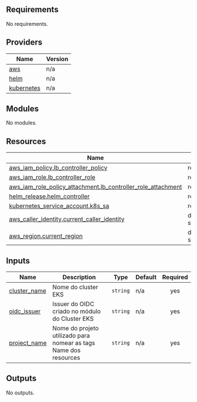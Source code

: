 <!-- BEGIN_TF_DOCS -->
## Requirements

No requirements.

## Providers

| Name | Version |
|------|---------|
| <a name="provider_aws"></a> [aws](#provider\_aws) | n/a |
| <a name="provider_helm"></a> [helm](#provider\_helm) | n/a |
| <a name="provider_kubernetes"></a> [kubernetes](#provider\_kubernetes) | n/a |

## Modules

No modules.

## Resources

| Name | Type |
|------|------|
| [aws_iam_policy.lb_controller_policy](https://registry.terraform.io/providers/hashicorp/aws/latest/docs/resources/iam_policy) | resource |
| [aws_iam_role.lb_controller_role](https://registry.terraform.io/providers/hashicorp/aws/latest/docs/resources/iam_role) | resource |
| [aws_iam_role_policy_attachment.lb_controller_role_attachment](https://registry.terraform.io/providers/hashicorp/aws/latest/docs/resources/iam_role_policy_attachment) | resource |
| [helm_release.helm_controller](https://registry.terraform.io/providers/hashicorp/helm/latest/docs/resources/release) | resource |
| [kubernetes_service_account.k8s_sa](https://registry.terraform.io/providers/hashicorp/kubernetes/latest/docs/resources/service_account) | resource |
| [aws_caller_identity.current_caller_identity](https://registry.terraform.io/providers/hashicorp/aws/latest/docs/data-sources/caller_identity) | data source |
| [aws_region.current_region](https://registry.terraform.io/providers/hashicorp/aws/latest/docs/data-sources/region) | data source |

## Inputs

| Name | Description | Type | Default | Required |
|------|-------------|------|---------|:--------:|
| <a name="input_cluster_name"></a> [cluster\_name](#input\_cluster\_name) | Nome do cluster EKS | `string` | n/a | yes |
| <a name="input_oidc_issuer"></a> [oidc\_issuer](#input\_oidc\_issuer) | Issuer do OIDC criado no módulo do Cluster EKS | `string` | n/a | yes |
| <a name="input_project_name"></a> [project\_name](#input\_project\_name) | Nome do projeto utilizado para nomear as tags Name dos resources | `string` | n/a | yes |

## Outputs

No outputs.
<!-- END_TF_DOCS -->